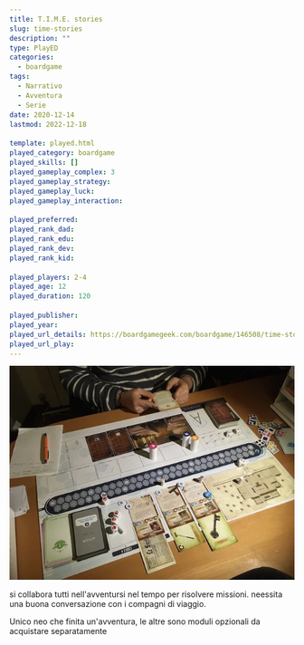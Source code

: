 ```yaml
---
title: T.I.M.E. stories
slug: time-stories
description: ""
type: PlayED
categories:
  - boardgame
tags:
  - Narrativo
  - Avventura
  - Serie
date: 2020-12-14
lastmod: 2022-12-18

template: played.html
played_category: boardgame
played_skills: []
played_gameplay_complex: 3
played_gameplay_strategy: 
played_gameplay_luck: 
played_gameplay_interaction: 

played_preferred: 
played_rank_dad: 
played_rank_edu: 
played_rank_dev: 
played_rank_kid: 

played_players: 2-4
played_age: 12
played_duration: 120

played_publisher: 
played_year: 
played_url_details: https://boardgamegeek.com/boardgame/146508/time-stories
played_url_play: 
---
```


![](../../assets/img/played/boardgame/time_stories.webp)


si collabora tutti nell'avventursi nel tempo per risolvere missioni. neessita una buona conversazione con i compagni di viaggio.

Unico neo che finita un'avventura, le altre sono moduli opzionali da acquistare separatamente
